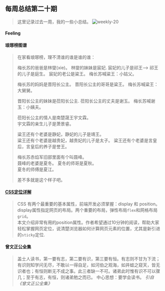 ## 每周总结第二十期
> 这里记录过去一周，我的一些小总结。
![weekly-20](http://img.liugezhou.online/weekly19)
<!--more-->
#### Feeling
>
#### 琅琊榜图谱
> 在家看琅琊榜，理不清谁的谁是谁的谁：
>
> 梅长苏的爸爸是林燮(xie)。
> 林燮的妹妹是宸妃. 
> 宸妃的儿子是祁王--> 祁王的儿子是庭生。
> 宸妃的老公是粱王。
> 梅长苏喊粱王：小姑父。 
> 
> 梅长苏的妈妈是晋阳长公主。 
> 晋阳长公主的哥哥是粱王。
> 梅长苏喊粱王：大舅舅。
> 
> 晋阳长公主的妹妹是莅阳长公主. 
> 莅阳长公主的丈夫是谢玉。
> 梅长苏喊谢玉：小姨夫。
>
> 莅阳长公主的情人是南楚晟王宇文霖。    
> 宇文霖的亲生儿子是萧景睿。
>
> 粱王还有个老婆是静妃，静妃的儿子是靖王。  
> 粱王还有个老婆是越贵妃，越贵妃的儿子是太子。 
> 粱王还有个老婆是言皇后，言皇后的养子是誉王。 
>
> 梅长苏赤焰军旧部里面有个叫聂峰。  
> 聂峰的老婆是夏冬。
> 夏冬的师哥是夏秋。    
> 夏冬的师傅是夏江。
>
> 差不多就是这个样子吧。

#### [CSS定位详解](http://www.ruanyifeng.com/blog/2019/11/css-position.html)
> CSS 有两个最重要的基本属性，前端开发必须掌握：display 和 position。   
> display属性指定网页的布局。两个重要的布局，弹性布局`flex`和网格布局`grid`。   
> 本文介绍非常有用的position属性。作者希望通过10分钟的阅读，帮助大家轻松掌握网页定位，说清楚浏览器如何计算网页元素的位置，尤其是新引进的`sticky`定位.   

#### 曾文正公全集
> 盖士人读书，第一要有志，第二要有识，第三要有恒。有志则不甘为下流；有识则知学问无尽，不敢以一得自足，如河伯之观海，如井蛙之窥天，皆无识者也；有恒则断无不成之事。此三者缺一不可。诸弟此时惟有识不可以骤几；至于有志，有恒，则诸弟勉之而已。
> 中心思想：要学会读书。
> <cite>引自《曾文正公全集》</cite>
